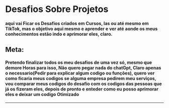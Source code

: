 # Desafios Sobre Projetos

#### aqui vai Ficar os Desafios criados em Cursos, Ias ou até mesmo em TikTok, mas o objetivo aqui mesmo e aprender e ver até aonde os meus conhecimentos estão indo e aprimorar eles, claro.

## Meta:

#### Pretendo finalizar todos os meu desafios de uma vez só, mesmo que demore Horas para isso, Não quero pegar nada do chatGpt, Claro apenas o necessario(Pedir para explicar algum codigo ou funções), quero ver como ficaria meus codigos se alguma empresa pedirem meu serviços, vou comparar meus codigos do desafio com os codigos das pessoas que já os fizeram eles, depois de pronto e enteder como eu posso aprimorar eles e deixar um codigo **Otimizado**

---
